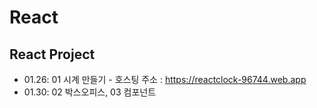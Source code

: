# React
## React Project
+ 01.26: 01 시계 만들기 - 호스팅 주소 : https://reactclock-96744.web.app
+ 01.30: 02 박스오피스, 03 컴포넌트 
